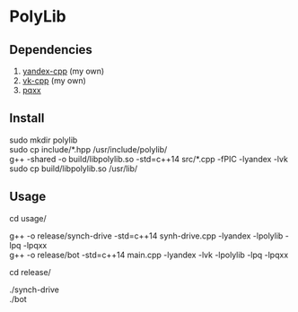# PolyLib

## Dependencies

1. <a href="https://github.com/alexmustdie/yandex-cpp">yandex-cpp</a> (my own)<br>
1. <a href="https://github.com/alexmustdie/vk-cpp">vk-cpp</a> (my own)<br>
1. <a href="https://github.com/jtv/libpqxx">pqxx</a>

## Install

sudo mkdir polylib<br>
sudo cp include/\*.hpp /usr/include/polylib/<br>
g++ -shared -o build/libpolylib.so -std=c++14 src/\*.cpp -fPIC -lyandex -lvk<br>
sudo cp build/libpolylib.so /usr/lib/

## Usage

cd usage/

g++ -o release/synch-drive -std=c++14 synh-drive.cpp -lyandex -lpolylib -lpq -lpqxx<br>
g++ -o release/bot -std=c++14 main.cpp -lyandex -lvk -lpolylib -lpq -lpqxx

cd release/

./synch-drive<br>
./bot
